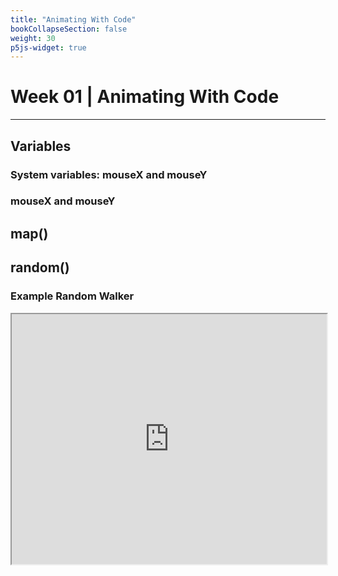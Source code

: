 ```yaml
---
title: "Animating With Code"
bookCollapseSection: false
weight: 30
p5js-widget: true
---
```


# Week 01 | Animating With Code

---

## Variables

### System variables: mouseX and mouseY

### mouseX and mouseY

## map()

## random()

### Example Random Walker

<iframe src="https://openprocessing.org/sketch/1382649/embed/?plusEmbedHash=ZjI5OWI4ZmQwYThmODFhMjlkY2FhYzIwMTY5ZWMxNWViOTAyYzUxYTcwMGIwNTEwOTQ3MjE5ODBhMDlmNzllMjM0ZjdkMmMyMDE0YWUxZjYxMzIxMmEzY2JlNzIxY2MxMjAwNjNhOGY4ZjQ1ZGFlZWNiOGNhNmVhYmFmY2E3ODBmVTdTbG1DZFQvVU5nd0RMYnZNS1lNKzZZNVdyU3JNZ0lvOFZydUhvTFl5OCtwWEk4Q0F3aUE1V2t5VG90ckxvVytZQXpxNUJKRmU3MnJ5S2tBUTBUdz09&plusEmbedTitle=true" width="100%" height="400"></iframe>